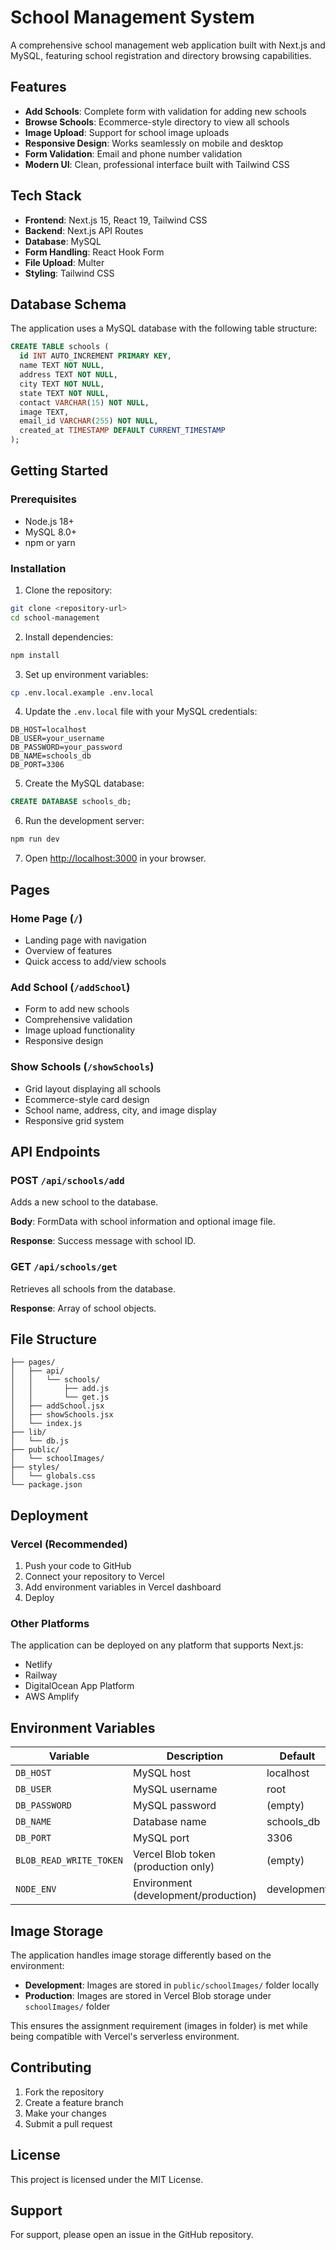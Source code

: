 # School Management System

A comprehensive school management web application built with Next.js and MySQL, featuring school registration and directory browsing capabilities.

## Features

- **Add Schools**: Complete form with validation for adding new schools
- **Browse Schools**: Ecommerce-style directory to view all schools
- **Image Upload**: Support for school image uploads
- **Responsive Design**: Works seamlessly on mobile and desktop
- **Form Validation**: Email and phone number validation
- **Modern UI**: Clean, professional interface built with Tailwind CSS

## Tech Stack

- **Frontend**: Next.js 15, React 19, Tailwind CSS
- **Backend**: Next.js API Routes
- **Database**: MySQL
- **Form Handling**: React Hook Form
- **File Upload**: Multer
- **Styling**: Tailwind CSS

## Database Schema

The application uses a MySQL database with the following table structure:

```sql
CREATE TABLE schools (
  id INT AUTO_INCREMENT PRIMARY KEY,
  name TEXT NOT NULL,
  address TEXT NOT NULL,
  city TEXT NOT NULL,
  state TEXT NOT NULL,
  contact VARCHAR(15) NOT NULL,
  image TEXT,
  email_id VARCHAR(255) NOT NULL,
  created_at TIMESTAMP DEFAULT CURRENT_TIMESTAMP
);
```

## Getting Started

### Prerequisites

- Node.js 18+ 
- MySQL 8.0+
- npm or yarn

### Installation

1. Clone the repository:
```bash
git clone <repository-url>
cd school-management
```

2. Install dependencies:
```bash
npm install
```

3. Set up environment variables:
```bash
cp .env.local.example .env.local
```

4. Update the `.env.local` file with your MySQL credentials:
```
DB_HOST=localhost
DB_USER=your_username
DB_PASSWORD=your_password
DB_NAME=schools_db
DB_PORT=3306
```

5. Create the MySQL database:
```sql
CREATE DATABASE schools_db;
```

6. Run the development server:
```bash
npm run dev
```

7. Open [http://localhost:3000](http://localhost:3000) in your browser.

## Pages

### Home Page (`/`)
- Landing page with navigation
- Overview of features
- Quick access to add/view schools

### Add School (`/addSchool`)
- Form to add new schools
- Comprehensive validation
- Image upload functionality
- Responsive design

### Show Schools (`/showSchools`)
- Grid layout displaying all schools
- Ecommerce-style card design
- School name, address, city, and image display
- Responsive grid system

## API Endpoints

### POST `/api/schools/add`
Adds a new school to the database.

**Body**: FormData with school information and optional image file.

**Response**: Success message with school ID.

### GET `/api/schools/get`
Retrieves all schools from the database.

**Response**: Array of school objects.

## File Structure

```
├── pages/
│   ├── api/
│   │   └── schools/
│   │       ├── add.js
│   │       └── get.js
│   ├── addSchool.jsx
│   ├── showSchools.jsx
│   └── index.js
├── lib/
│   └── db.js
├── public/
│   └── schoolImages/
├── styles/
│   └── globals.css
└── package.json
```

## Deployment

### Vercel (Recommended)

1. Push your code to GitHub
2. Connect your repository to Vercel
3. Add environment variables in Vercel dashboard
4. Deploy

### Other Platforms

The application can be deployed on any platform that supports Next.js:
- Netlify
- Railway
- DigitalOcean App Platform
- AWS Amplify

## Environment Variables

| Variable | Description | Default |
|----------|-------------|---------|
| `DB_HOST` | MySQL host | localhost |
| `DB_USER` | MySQL username | root |
| `DB_PASSWORD` | MySQL password | (empty) |
| `DB_NAME` | Database name | schools_db |
| `DB_PORT` | MySQL port | 3306 |
| `BLOB_READ_WRITE_TOKEN` | Vercel Blob token (production only) | (empty) |
| `NODE_ENV` | Environment (development/production) | development |

## Image Storage

The application handles image storage differently based on the environment:

- **Development**: Images are stored in `public/schoolImages/` folder locally
- **Production**: Images are stored in Vercel Blob storage under `schoolImages/` folder

This ensures the assignment requirement (images in folder) is met while being compatible with Vercel's serverless environment.

## Contributing

1. Fork the repository
2. Create a feature branch
3. Make your changes
4. Submit a pull request

## License

This project is licensed under the MIT License.

## Support

For support, please open an issue in the GitHub repository.